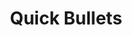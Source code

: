 ---
license: afl-3.0
title: Quick Bullets
sdk: streamlit
emoji: 🏆
colorFrom: red
colorTo: yellow
pinned: true
sdk_version: 1.38.0
---